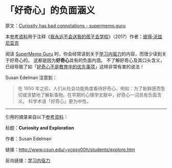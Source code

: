 # 「好奇心」的负面涵义

原文：[Curiosity has bad connotations - supermemo.guru](https://supermemo.guru/wiki/Curiosity_has_bad_connotations)

本[参考资料](https://supermemo.guru/wiki/References)用于注释《[我永远不会送我的孩子去学校](https://supermemo.guru/wiki/Problem_of_Schooling)》（2017）作者：[彼得·沃兹尼亚克](https://supermemo.guru/wiki/Piotr_Wozniak)

阅读 [SuperMemo Guru](https://supermemo.guru/wiki/SuperMemo_Guru) 时，你会经常读到关于[学习内驱力](https://supermemo.guru/wiki/Learn_drive)的内容，而很少读到关于好奇心的。 这都是因为**好奇心**具有的负面内涵。 不了解好奇心及其口头含义，已经导致了如「[好奇心不是教育中的优先事项](https://supermemo.guru/wiki/Curiosity_is_not_a_priority)」这样非常有害的说法！

Susan Edelman 注意到：

> 在 1950 年之前，人们从社会功能角度看待好奇心，例如：为了新鲜感而急切或贪婪地了解新事物。在早期的心理学文献中，好奇心一词具有负面含义。 科学术语「好奇心」更为中性。

------

引用的摘录来自以下[参考资料](https://supermemo.guru/wiki/References)：

标题：**Curiosity and Exploration**

作者：Susan Edelman

链接：http://www.csun.edu/~vcpsy00h/students/explore.htm

反向链接：[学习内驱力](https://supermemo.guru/wiki/Learn_drive)